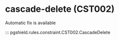 # cascade-delete (CST002)

Automatic fix is available

::: pgshield.rules.constraint.CST002.CascadeDelete

